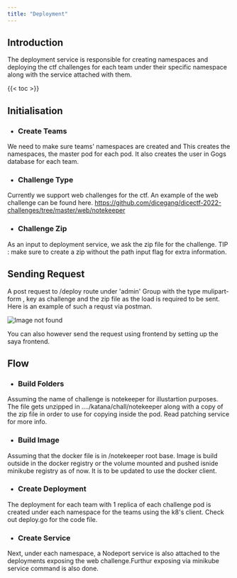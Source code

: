 ```yaml
---
title: "Deployment"
---
```

  

## Introduction

  

The deployment service is responsible for creating namespaces and deploying the ctf challenges for each team under their specific namespace along with the service attached with them.

  

{{<  toc  >}}

## Initialisation

- ### Create Teams
We need to make sure teams' namespaces are created and 
This creates the namespaces, the master pod for each pod. It also creates the user in Gogs database for each  team.

- ### Challenge Type
Currently we support web challenges for the ctf. An example of the web challenge can be found here.
https://github.com/dicegang/dicectf-2022-challenges/tree/master/web/notekeeper

- ### Challenge Zip
As an input to deployment service, we ask the zip file for the challenge.
TIP : make sure to create a zip without the path input flag for extra information.

## Sending Request
A post request to /deploy route under 'admin' Group with the type mulipart-form , key as challenge and the zip file as the load is required to be sent.
Here is an example of such a requst via postman.

![Image not found](/deploy-postreq.png)

You can also however send the request using frontend by setting up the saya frontend.

## Flow 

- ### Build Folders
Assuming the name of challenge is notekeeper for illustartion purposes. The file gets unzipped in ..../katana/chall/notekeeper along with a copy of the zip file in order to use for copying inside the pod. Read patching service for more info. 

- ### Build Image
Assuming that the docker file is in /notekeeper root base. Image is build outside in the docker registry or the volume mounted and pushed isnide minikube registry as of now. It is to be updated to use the docker client.

- ### Create Deployment
The deployment for each team with 1 replica of each challenge pod is created under each namespace for the teams using the k8's client. Check out deploy.go for the code file. 

- ### Create Service
Next, under each namespace, a Nodeport service is also attached to the deployments exposing the web challenge.Furthur exposing via minikube service command is also done.
